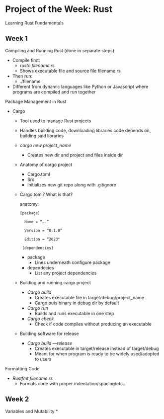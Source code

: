 # Project of the Week: Rust
Learning Rust Fundamentals

## Week 1

Compiling and Running Rust (done in separate steps)
* Compile first:
    * _rustc filename.rs_
    * Shows executable file <filename> and source file filename.rs
* Then run:
    * ./filename
* Different from dynamic languages like Python or Javascript where programs are compiled and run together 

Package Management in Rust
*  Cargo
    * Tool used to manage Rust projects
    * Handles building code, downloading libraries code depends on, building said libraries
    * _cargo new project_name_
        * Creates new dir and project and files inside dir
    * Anatomy of cargo project
        * Cargo.toml
        * Src 
        * Initializes new git repo along with .gitignore
    * Cargo.toml? What is that?

      anatomy:

          [package]
      
            Name = “….”
      
            Version = “0.1.0”
      
            Edition = “2023"
   
           [dependencies]
      
        * package
            * Lines underneath configure package
        * dependecies
            * List any project dependencies 
    * Building and running cargo project
        * _Cargo build_
            * Creates executable file in target/debug/project_name
            * Cargo puts binary in debug dir by default 
        * _Cargo run_
            * Builds and runs executable in one step 
        * _Cargo check_
            * Check if code compiles without producing an executable
    * Building software for release
        * _Cargo build —release_
            * Creates executable in target/release instead of target/debug
            * Meant for when program is ready to be widely used/adopted to users

Formatting Code
   * _Rustfmt filename.rs_
      * Formats code with proper indentation/spacing/etc...
    
## Week 2

Variables and Mutability
 * 
